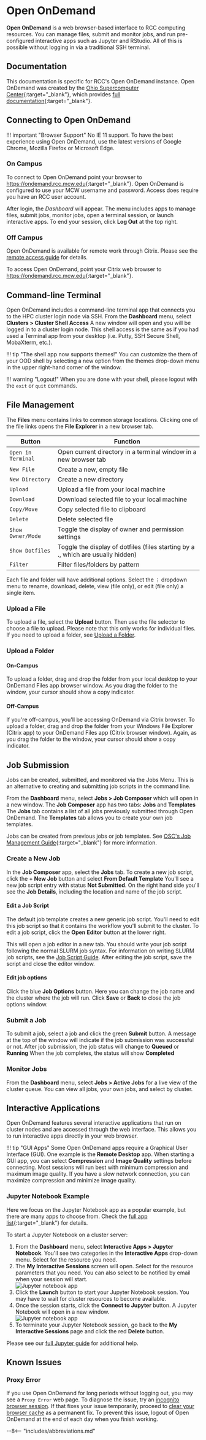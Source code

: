# Open OnDemand

**Open OnDemand** is a web browser-based interface to RCC computing resources. You can manage files, submit and monitor jobs, and run pre-configured interactive apps such as Jupyter and RStudio. All of this is possible without logging in via a traditional SSH terminal.

## Documentation

This documentation is specific for RCC's Open OnDemand instance. Open OnDemand was created by the [Ohio Supercomputer Center](https://www.osc.edu/){:target="_blank"}, which provides [full documentation](https://osc.github.io/ood-documentation/latest/){:target="_blank"}.

## Connecting to Open OnDemand

!!! important "Browser Support"
    No IE 11 support. To have the best experience using Open OnDemand, use the latest versions of Google Chrome, Mozilla Firefox or Microsoft Edge.

### On Campus

To connect to Open OnDemand point your browser to <https://ondemand.rcc.mcw.edu>{:target="_blank"}. Open OnDemand is configured to use your MCW username and password. Access does require you have an RCC user account.

After login, the *Dashboard* will appear. The menu includes apps to manage files, submit jobs, monitor jobs, open a terminal session, or launch interactive apps. To end your session, click **Log Out** at the top right.

### Off Campus

Open OnDemand is available for remote work through Citrix. Please see the [remote access guide](remote-access.md) for details.

To access Open OnDemand, point your Citrix web browser to <https://ondemand.rcc.mcw.edu>{:target="_blank"}.

## Command-line Terminal

Open OnDemand includes a command-line terminal app that connects you to the HPC cluster login node via SSH. From the **Dashboard** menu, select **Clusters > Cluster Shell Access** A new window will open and you will be logged in to a cluster login node. This shell access is the same as if you had used a Terminal app from your desktop (i.e. Putty, SSH Secure Shell, MobaXterm, etc.).

!!! tip "The shell app now supports themes!"
    You can customize the them of your OOD shell by selecting a new option from the themes drop-down menu in the upper right-hand corner of the window.

!!! warning "Logout!"
    When you are done with your shell, please logout with the `exit` or `quit` commands.

## File Management

The **Files** menu contains links to common storage locations. Clicking one of the file links opens the **File Explorer** in a new browser tab.

| Button      | Function                             |
| ----------- | ------------------------------------ |
| `Open in Terminal` | Open current directory in a terminal window in a new browser tab |
| `New File` | Create a new, empty file |
| `New Directory` | Create a new directory |
| `Upload` | Upload a file from your local machine |
| `Download` | Download selected file to your local machine |
| `Copy/Move` | Copy selected file to clipboard |
| `Delete` | Delete selected file |
| `Show Owner/Mode` | Toggle the display of owner and permission settings |
| `Show Dotfiles` | Toggle the display of dotfiles (files starting by a ., which are usually hidden) |
| `Filter` | Filter files/folders by pattern |

Each file and folder will have additional options. Select the `⋮` dropdown menu to rename, download, delete, view (file only), or edit (file only) a single item.

### Upload a File

To upload a file, select the **Upload** button. Then use the file selector to choose a file to upload. Please note that this only works for individual files. If you need to upload a folder, see [Upload a Folder](#upload-a-folder).

### Upload a Folder

#### On-Campus

To upload a folder, drag and drop the folder from your local desktop to your OnDemand Files app browser window. As you drag the folder to the window, your cursor should show a copy indicator.

#### Off-Campus

If you're off-campus, you'll be accessing OnDemand via Citrix browser. To upload a folder, drag and drop the folder from your Windows File Explorer (Citrix app) to your OnDemand Files app (Citrix browser window). Again, as you drag the folder to the window, your cursor should show a copy indicator.

## Job Submission

Jobs can be created, submitted, and monitored via the Jobs Menu. This is an alternative to creating and submitting job scripts in the command line.

From the **Dashboard** menu, select **Jobs > Job Composer** which will open in a new window. The **Job Composer** app has two tabs: **Jobs** and **Templates** The **Jobs** tab contains a list of all jobs previously submitted through Open OnDemand. The **Templates** tab allows you to create your own job templates.

Jobs can be created from previous jobs or job templates. See [OSC's Job Management Guide](https://www.osc.edu/resources/online_portals/ondemand/job_management){:target="_blank"} for more information.

### Create a New Job

In the **Job Composer** app, select the **Jobs** tab. To create a new job script, click the **+ New Job** button and select **From Default Template** You'll see a new job script entry with status **Not Submitted**. On the right hand side you'll see the **Job Details**, including the location and name of the job script.

#### Edit a Job Script

The default job template creates a new generic job script. You'll need to edit this job script so that it contains the workflow you'll submit to the cluster. To edit a job script, click the **Open Editor** button at the lower right.

This will open a job editor in a new tab. You should write your job script following the normal SLURM job syntax. For information on writing SLURM job scripts, see the [Job Script Guide](../jobs/running-jobs.md#writing-a-job-script). After editing the job script, save the script and close the editor window.

#### Edit job options

Click the blue **Job Options** button. Here you can change the job name and the cluster where the job will run. Click **Save** or **Back** to close the job options window.

### Submit a Job

To submit a job, select a job and click the green **Submit** button. A message at the top of the window will indicate if the job submission was successful or not. After job submission, the job status will change to **Queued** or **Running** When the job completes, the status will show **Completed**

### Monitor Jobs

From the **Dashboard** menu, select **Jobs > Active Jobs** for a live view of the cluster queue. You can view all jobs, your own jobs, and select by cluster.

## Interactive Applications

Open OnDemand features several interactive applications that run on cluster nodes and are accessed through the web interface. This allows you to run interactive apps directly in your web browser.

!!! tip "GUI Apps"
    Some Open OnDemand apps require a Graphical User Interface (GUI). One example is the **Remote Desktop** app. When starting a GUI app, you can select **Compression** and **Image Quality** settings before connecting. Most sessions will run best with minimum compression and maximum image quality. If you have a slow network connection, you can maximize compression and minimize image quality.

### Jupyter Notebook Example

Here we focus on the Jupyter Notebook app as a popular example, but there are many apps to choose from. Check the [full app list](https://ondemand.rcc.mcw.edu/pun/sys/dashboard/batch_connect/sessions){:target="_blank"} for details.

To start a Jupyter Notebook on a cluster server:

1. From the **Dashboard** menu, select **Interactive Apps > Jupyter Notebook**. You'll see two categories in the **Interactive Apps** drop-down menu. Select for the resource you need.
2. The **My Interactive Sessions** screen will open. Select for the resource parameters that you need. You can also select to be notified by email when your session will start.  
![Jupyter notebook app](../../_static/img/Jupyter_notebook_app.png)  
3. Click the **Launch** button to start your Jupyter Notebook session. You may have to wait for cluster resources to become available.
4. Once the session starts, click the **Connect to Jupyter** button. A Jupyter Notebook will open in a new window.  
![Jupyter notebook app](../../_static/img/Jupyter_notebook_app_launch.png)  
5. To terminate your Jupyter Notebook session, go back to the **My Interactive Sessions** page and click the red **Delete** button.

Please see our [full Jupyter guide](../../software/jupyter.md) for additional help.

## Known Issues

### Proxy Error

If you use Open OnDemand for long periods without logging out, you may see a `Proxy Error` web page. To diagnose the issue, try an [incognito browser session](https://support.google.com/chrome/answer/95464?hl=en&co=GENIE.Platform%3DDesktop). If that fixes your issue temporarily, proceed to [clear your browser cache](https://support.google.com/accounts/answer/32050?hl=en&co=GENIE.Platform%3DDesktop) as a permanent fix. To prevent this issue, logout of Open OnDemand at the end of each day when you finish working.

--8<-- "includes/abbreviations.md"
